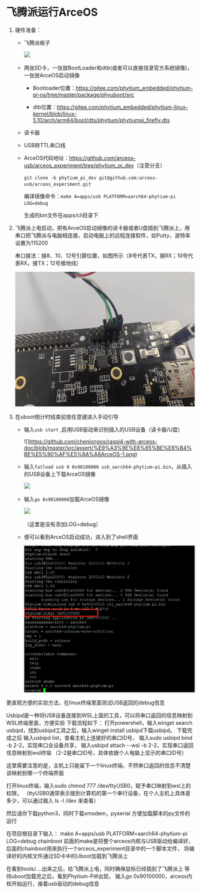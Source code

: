 # 飞腾派运行ArceOS

1. 硬件准备：
   * 飞腾派板子
   
     ![](https://github.com/chenlongos/raspi4-with-arceos-doc/blob/master/src/assert/%E9%A3%9E%E8%85%BE%E6%B4%BE%E5%9B%BE%E7%89%87.jpg)
   
   * 两张SD卡，一张放BootLoader和dtb(或者可以直接烧录官方系统镜像)，一张放ArceOS启动镜像

     * Bootloader位置：<https://gitee.com/phytium_embedded/phytium-pi-os/tree/master/package/phyuboot/src>

     * dtb位置：<https://gitee.com/phytium_embedded/phytium-linux-kernel/blob/linux-5.10/arch/arm64/boot/dts/phytium/phytiumpi_firefly.dts>
   
   * 读卡器
   
   * USB转TTL串口线
   
   * ArceOS代码地址：<https://github.com/arceos-usb/arceos_experiment/tree/phytium_pi_dev>（注意分支）
  
     `git clone -b phytium_pi_dev git@github.com:arceos-usb/arceos_experiment.git`
     
     编译镜像命令：`make A=apps/usb PLATFORM=aarch64-phytium-pi LOG=debug`

     生成的bin文件在apps/cli目录下



   
2. 飞腾派上电启动，把有ArceOS启动镜像的读卡器或者U盘插到飞腾派上，用串口把飞腾派与电脑相连接，启动电脑上的远程连接软件，如Putty，波特率设置为115200

   串口接法：接8、10、12号引脚位置，如图所示（8号代表TX，接RX；10号代表RX，接TX；12号接地线）

   ![](assert/飞腾派串口连接示意图.jpg)

3. 在uboot倒计时结束前按任意键进入手动引导
   * 输入`usb start` ,启用USB驱动来识别插入的USB设备（读卡器/U盘）
   
     ![]https://github.com/chenlongos/raspi4-with-arceos-doc/blob/master/src/assert/%E9%A3%9E%E8%85%BE%E6%B4%BE%E5%90%AF%E5%8A%A8ArceOS-1.png)
   
   * 输入`fatload usb 0 0x90100000 usb_aarch64-phytium-pi.bin`，从插入的USB设备上下载ArceOS镜像
   
     ![](https://github.com/chenlongos/raspi4-with-arceos-doc/blob/master/src/assert/%E9%A3%9E%E8%85%BE%E6%B4%BE%E5%90%AF%E5%8A%A8ArceOS-2.png)
   
   * 输入`go 0x90100000`加载ArceOS镜像
   
     ![](https://github.com/chenlongos/raspi4-with-arceos-doc/blob/master/src/assert/%E9%A3%9E%E8%85%BE%E6%B4%BE%E5%90%AF%E5%8A%A8ArceOS-3.png)
   
     （这里是没有添加LOG=debug）
   
   * 便可以看到ArceOS启动成功，进入到了shell界面
   
     ![](assert/飞腾派启动ArceOS-3.png)


更直观方便的实验方法，在linux终端里面测试USB返回的debug信息

Usbipd是一种将USB设备连接到WSL上面的工具，可以将串口返回的信息映射到WSL终端里面，方便实验
下载流程如下：
打开powershell，输入winget search usbipd，找到usbipd工具之后，输入winget install usbipd下载usbipd。
下载完成之后
输入usbipd list，查看主机上连接好的串口ID号，
输入sudo usbipd bind -b 2-2，实现串口全设备共享，
输入usbipd attach --wsl -b 2-2，实现串口返回信息映射到wsl终端
（2-2是串口ID号，具体依据个人电脑上显示的串口ID号）

这里需要注意的是，主机上只能留下一个linux终端，不然串口返回的信息不清楚该映射到哪一个终端界面

打开linux终端，输入sudo chmod 777 /dev/ttyUSB0，赋予串口映射到wsl上的权限，
（ttyUSB0通常表示接到计算机的第一个串行设备，在个人主机上具体是多少，可以通过输入 ls -l /dev 来查看）

然后请你下载python3，同时下载xmodem，pyserial
方便加载脚本的py文件的运行

在项目根目录下输入：
make A=apps/usb PLATFORM=aarch64-phytium-pi LOG=debug chainboot
前面的make是将整个arceos内核与USB驱动给编译好，
后面的chainboot用来执行一个arceos_experiment目录中的一个脚本文件，
将编译好的内核文件通过SD卡中的Uboot加载到飞腾派上

在看到tools/….出来之后，给飞腾派上电，同时确保鼠标已经插到了飞腾派上
等待uboot加载完之后，看到Phytium-Pi#出现，
输入go 0x90100000，arceos内核开始运行，接着usb驱动的debug信息
